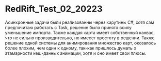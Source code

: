 # RedRift_Test_02_20223

Асинхронные задачи были реализованны через карутины C#, хотя сам предпочитаю работать с Task, решение было принято всилу уменьшение импорта.
Также каждая карта имеет собственный канвас, что не сильно производительно, но имееет простоту в решении.
Также решение одной системы для анимирования множество карт, окозалось более плохим, чем один к одному, так-как пришлось думать о атамарности кеш-данных анимации, хотя и оно имеет свои плюсы.  
